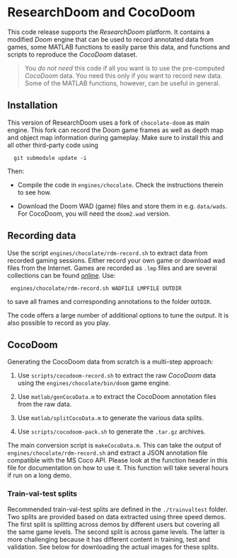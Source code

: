 # ResearchDoom and CocoDoom

This code release supports the *ResearchDoom* platform. It contains a modified *Doom* engine that can be used to record annotated data from games, some MATLAB functions to easily parse this data, and functions and scripts to reproduce the *CocoDoom* dataset.

> You *do not need* this code if all you want is to use the pre-computed *CocoDoom* data. You need this only if you want to record new data. Some of the MATLAB functions, however, can be useful in general.

## Installation

This version of ResearchDoom uses a fork of `chocolate-doom` as main engine. This fork  can record the Doom game frames as well as depth map and object map information during gameplay. Make sure to install this and all other third-party code using

      git submodule update -i

Then:

* Compile the code in `engines/chocolate`. Check the instructions therein to see how.

* Download the Doom WAD (game) files and store them in e.g. `data/wads`. For CocoDoom, you will need the `doom2.wad` version.

## Recording data

Use the script `engines/chocolate/rdm-record.sh` to extract data from recorded gaming sessions. Either record your own game or download wad files from the Internet. Games are recorded as `.lmp` files and are several collections can be found [online](http://doomedsda.us/wad945m240.html). Use:

     engines/chocolate/rdm-record.sh WADFILE LMPFILE OUTDIR

to save all frames and corresponding annotations to the folder `OUTDIR`.

The code offers a large number of additional options to tune the output. It is also possible to record as you play.

## CocoDoom

Generating the CocoDoom data from scratch is a multi-step approach:

1. Use `scripts/cocodoom-record.sh` to extract the raw *CocoDoom* data using the `engines/chocolate/bin/doom` game engine.

2. Use `matlab/genCocoData.m` to extract the CocoDoom annotation files from the raw data.

3. Use `matlab/splitCocoData.m` to generate the various data splits.

4. Use `scripts/cocodoom-pack.sh` to generate the `.tar.gz` archives.

The main conversion script is `makeCocoData.m`. This can take the output of `engines/chocolate/rdm-record.sh` and extract a JSON annotation file compatible with the MS Coco API. Please look at the function header in this file for documentation on how to use it. This function will take several hours if run on a long demo.

### Train-val-test splits

Recommended train-val-test splits are defined in the `./trainvaltest` folder. Two splits are provided based on data extracted using three speed demos. The first split is splitting across demos by different users but covering all the same game levels. The second split is across game levels. The latter is more challenging because it has different content in training, test and validation. See below for downloading the actual images for these splits.

